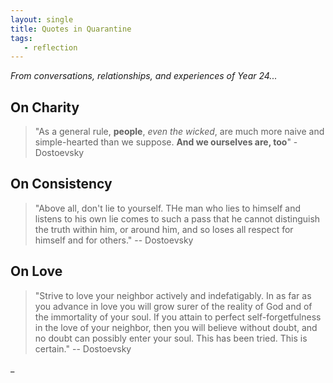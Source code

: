 ```yaml
---
layout: single 
title: Quotes in Quarantine
tags:
   - reflection
---
```



_From conversations, relationships, and experiences of Year 24..._


## On Charity

> "As a general rule, **people**, *_even the wicked_*, are much more naive and simple-hearted than we suppose. **And we ourselves are, too**" - Dostoevsky

## On Consistency

> "Above all, don't lie to yourself. THe man who lies to himself and listens to his own lie comes to such a pass that he cannot distinguish the truth within him, or around him, and so loses all respect for himself and for others." -- Dostoevsky

## On Love

> "Strive to love your neighbor actively and indefatigably. In as far as you advance in love you will grow surer of the reality of God and of the immortality of your soul. If you attain to perfect self-forgetfulness in the love of your neighbor, then you will believe without doubt, and no doubt can possibly enter your soul. This has been tried. This is certain."  -- Dostoevsky

_


